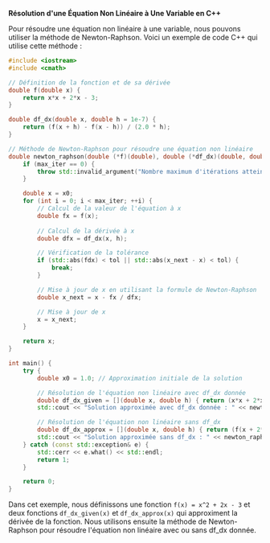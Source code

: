 **Résolution d'une Équation Non Linéaire à Une Variable en C++**

Pour résoudre une équation non linéaire à une variable, nous pouvons utiliser la méthode de Newton-Raphson. Voici un exemple de code C++ qui utilise cette méthode :

```cpp
#include <iostream>
#include <cmath>

// Définition de la fonction et de sa dérivée
double f(double x) {
    return x*x + 2*x - 3;
}

double df_dx(double x, double h = 1e-7) {
    return (f(x + h) - f(x - h)) / (2.0 * h);
}

// Méthode de Newton-Raphson pour résoudre une équation non linéaire
double newton_raphson(double (*f)(double), double (*df_dx)(double, double), double x0, double tol = 1e-5, int max_iter = 1000) {
    if (max_iter == 0) {
        throw std::invalid_argument("Nombre maximum d'itérations atteint");
    }

    double x = x0;
    for (int i = 0; i < max_iter; ++i) {
        // Calcul de la valeur de l'équation à x
        double fx = f(x);
        
        // Calcul de la dérivée à x
        double dfx = df_dx(x, h);

        // Vérification de la tolérance
        if (std::abs(fdx) < tol || std::abs(x_next - x) < tol) {
            break;
        }

        // Mise à jour de x en utilisant la formule de Newton-Raphson
        double x_next = x - fx / dfx;

        // Mise à jour de x
        x = x_next;
    }

    return x;
}

int main() {
    try {
        double x0 = 1.0; // Approximation initiale de la solution

        // Résolution de l'équation non linéaire avec df_dx donnée
        double df_dx_given = [](double x, double h) { return (x*x + 2*x - 3 + h) / (2.0 * h); };
        std::cout << "Solution approximée avec df_dx donnée : " << newton_raphson(f, df_dx_given, x0) << std::endl;

        // Résolution de l'équation non linéaire sans df_dx
        double df_dx_approx = [](double x, double h) { return (f(x + 2*h) - f(x)) / (4.0 * h); };
        std::cout << "Solution approximée sans df_dx : " << newton_raphson(f, df_dx_approx, x0) << std::endl;
    } catch (const std::exception& e) {
        std::cerr << e.what() << std::endl;
        return 1;
    }

    return 0;
}
```

Dans cet exemple, nous définissons une fonction `f(x) = x^2 + 2x - 3` et deux fonctions `df_dx_given(x)` et `df_dx_approx(x)` qui approximent la dérivée de la fonction. Nous utilisons ensuite la méthode de Newton-Raphson pour résoudre l'équation non linéaire avec ou sans df_dx donnée.